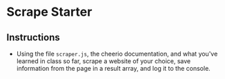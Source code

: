 # Scrape Starter

## Instructions

* Using the file `scraper.js`, the cheerio documentation, and what you've learned in class so far, scrape a website of your choice, save information from the page in a result array, and log it to the console.
